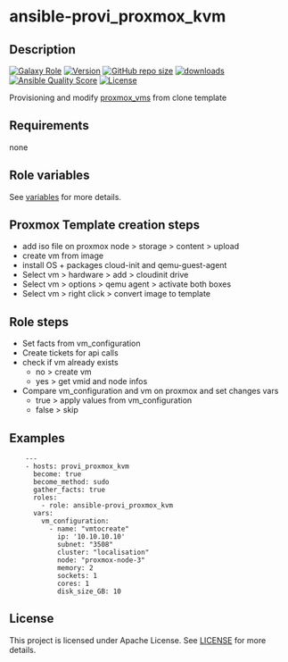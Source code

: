 # ansible-provi_proxmox_kvm

## Description

[![Galaxy Role](https://img.shields.io/badge/galaxy-provi_proxmox_kvm-purple?style=flat)](https://galaxy.ansible.com/lotusnoir/provi_proxmox_kvm)
[![Version](https://img.shields.io/github/release/lotusnoir/ansible-provi_proxmox_kvm.svg)](https://github.com/lotusnoir/ansible-provi_proxmox_kvm/releases/latest)
[![GitHub repo size](https://img.shields.io/github/repo-size/lotusnoir/ansible-provi_proxmox_kvm?color=orange&style=flat)](https://galaxy.ansible.com/lotusnoir/provi_proxmox_kvm)
[![downloads](https://img.shields.io/ansible/role/d/53224)](https://galaxy.ansible.com/lotusnoir/provi_proxmox_kvm)
[![Ansible Quality Score](https://img.shields.io/ansible/quality/53224)](https://galaxy.ansible.com/lotusnoir/provi_proxmox_kvm)
[![License](https://img.shields.io/badge/license-Apache--2.0-brightgreen?style=flat)](https://opensource.org/licenses/Apache-2.0)

Provisioning and modify [proxmox_vms](https://www.proxmox.com/en/) from clone template

## Requirements

none

## Role variables

See [variables](/defaults/main.yml) for more details.

## Proxmox Template creation steps

- add iso file on proxmox
node > storage > content > upload
- create vm from image
- install OS + packages cloud-init and qemu-guest-agent
- Select vm > hardware > add > cloudinit drive
- Select vm > options > qemu agent > activate both boxes
- Select vm > right click > convert image to template

## Role steps

- Set facts from vm_configuration
- Create tickets for api calls
- check if vm already exists
  - no > create vm
  - yes > get vmid and node infos
- Compare vm_configuration and vm on proxmox and set changes vars
     - true > apply values from vm_configuration
     - false > skip

## Examples

        ---
        - hosts: provi_proxmox_kvm
          become: true
          become_method: sudo
          gather_facts: true
          roles:
            - role: ansible-provi_proxmox_kvm
          vars:
            vm_configuration:
              - name: "vmtocreate"
                ip: '10.10.10.10'
                subnet: "3508"
                cluster: "localisation"
                node: "proxmox-node-3"
                memory: 2
                sockets: 1
                cores: 1
                disk_size_GB: 10



## License

This project is licensed under Apache License. See [LICENSE](/LICENSE) for more details.


